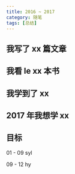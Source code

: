 ```yaml
---
title: 2016 ~ 2017
category: 随笔
tags: [总结]
---
```


## 我写了 xx 篇文章

## 我看 le xx 本书

## 我学到了 xx

## 2017 年我想学 xx

## 目标

01 - 09 syl

09 - 12 hy
